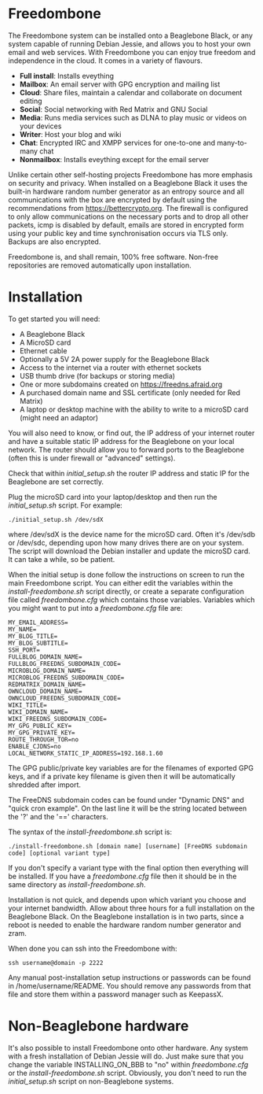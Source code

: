 Freedombone
===========
The Freedombone system can be installed onto a Beaglebone Black, or any system capable of running Debian Jessie, and allows you to host your own email and web services. With Freedombone you can enjoy true freedom and independence in the cloud. It comes in a variety of flavours.

 - **Full install**: Installs eveything
 - **Mailbox**: An email server with GPG encryption and mailing list
 - **Cloud**: Share files, maintain a calendar and collaborate on document editing
 - **Social**: Social networking with Red Matrix and GNU Social
 - **Media**: Runs media services such as DLNA to play music or videos on your devices
 - **Writer**: Host your blog and wiki
 - **Chat**: Encrypted IRC and XMPP services for one-to-one and many-to-many chat
 - **Nonmailbox**: Installs eveything except for the email server

Unlike certain other self-hosting projects Freedombone has more emphasis on security and privacy. When installed on a Beaglebone Black it uses the built-in hardware random number generator as an entropy source and all communications with the box are encrypted by default using the recommendations from https://bettercrypto.org. The firewall is configured to only allow communications on the necessary ports and to drop all other packets, icmp is disabled by default, emails are stored in encrypted form using your public key and time synchronisation occurs via TLS only.  Backups are also encrypted.

Freedombone is, and shall remain, 100% free software. Non-free repositories are removed automatically upon installation.

Installation
============
To get started you will need:

 - A Beaglebone Black
 - A MicroSD card
 - Ethernet cable
 - Optionally a 5V 2A power supply for the Beaglebone Black
 - Access to the internet via a router with ethernet sockets
 - USB thumb drive (for backups or storing media)
 - One or more subdomains created on https://freedns.afraid.org
 - A purchased domain name and SSL certificate (only needed for Red Matrix)
 - A laptop or desktop machine with the ability to write to a microSD card (might need an adaptor)

You will also need to know, or find out, the IP address of your internet router and have a suitable static IP address for the Beaglebone on your local network. The router should allow you to forward ports to the Beaglebone (often this is under firewall or "advanced" settings).

Check that within *initial_setup.sh* the router IP address and static IP for the Beaglebone are set correctly.

Plug the microSD card into your laptop/desktop and then run the *initial_setup.sh* script. For example:

    ./initial_setup.sh /dev/sdX

where /dev/sdX is the device name for the microSD card. Often it's /dev/sdb or /dev/sdc, depending upon how many drives there are on your system. The script will download the Debian installer and update the microSD card. It can take a while, so be patient.

When the initial setup is done follow the instructions on screen to run the main Freedombone script. You can either edit the variables within the *install-freedombone.sh* script directly, or create a separate configuration file called *freedombone.cfg* which contains those variables. Variables which you might want to put into a *freedombone.cfg* file are:

    MY_EMAIL_ADDRESS=
    MY_NAME=
    MY_BLOG_TITLE=
    MY_BLOG_SUBTITLE=
    SSH_PORT=
    FULLBLOG_DOMAIN_NAME=
    FULLBLOG_FREEDNS_SUBDOMAIN_CODE=
    MICROBLOG_DOMAIN_NAME=
    MICROBLOG_FREEDNS_SUBDOMAIN_CODE=
    REDMATRIX_DOMAIN_NAME=
    OWNCLOUD_DOMAIN_NAME=
    OWNCLOUD_FREEDNS_SUBDOMAIN_CODE=
    WIKI_TITLE=
    WIKI_DOMAIN_NAME=
    WIKI_FREEDNS_SUBDOMAIN_CODE=
    MY_GPG_PUBLIC_KEY=
    MY_GPG_PRIVATE_KEY=
    ROUTE_THROUGH_TOR=no
    ENABLE_CJDNS=no
    LOCAL_NETWORK_STATIC_IP_ADDRESS=192.168.1.60

The GPG public/private key variables are for the filenames of exported GPG keys, and if a private key filename is given then it will be automatically shredded after import.

The FreeDNS subdomain codes can be found under "Dynamic DNS" and "quick cron example". On the last line it will be the string located between the '?' and the '==' characters.

The syntax of the *install-freedombone.sh* script is:

    ./install-freedombone.sh [domain name] [username] [FreeDNS subdomain code] [optional variant type]

If you don't specify a variant type with the final option then everything will be installed. If you have a *freedombone.cfg* file then it should be in the same directory as *install-freedombone.sh*.

Installation is not quick, and depends upon which variant you choose and your internet bandwidth. Allow about three hours for a full installation on the Beaglebone Black. On the Beaglebone installation is in two parts, since a reboot is needed to enable the hardware random number generator and zram.

When done you can ssh into the Freedombone with:

    ssh username@domain -p 2222

Any manual post-installation setup instructions or passwords can be found in /home/username/README. You should remove any passwords from that file and store them within a password manager such as KeepassX.

Non-Beaglebone hardware
=======================
It's also possible to install Freedombone onto other hardware. Any system with a fresh installation of Debian Jessie will do. Just make sure that you change the variable INSTALLING_ON_BBB to "no" within *freedombone.cfg* or the *install-freedombone.sh* script. Obviously, you don't need to run the *initial_setup.sh* script on non-Beaglebone systems.
